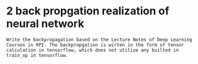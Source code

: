 # 2 back propgation realization of neural network
    Write the backpropagation based on the Lecture Notes of Deep Learning Courses in RPI. The backpropgation is wirten in the form of tensor calculation in tensorflow, which does not utilize any builted in train_op in tensorflow. 
 
   
